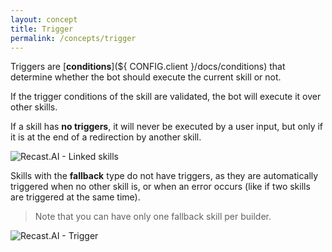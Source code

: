 ```yaml
---
layout: concept
title: Trigger
permalink: /concepts/trigger
---
```


Triggers are [**conditions**](${
  CONFIG.client
}/docs/conditions) that determine whether the bot should execute the current skill or not.

If the trigger conditions of the skill are validated, the bot will execute it over other skills.

If a skill has **no triggers**, it will never be executed by a user input, but only if it is at the end of a redirection by another skill.

![Recast.AI - Linked skills](//cdn.recast.ai/man/recast-ai-linked-skills.png)

Skills with the **fallback** type do not have triggers, as they are automatically triggered when no other skill is, or when an error occurs (like if two skills are triggered at the same time).

> Note that you can have only one fallback skill per builder.

![Recast.AI - Trigger](//cdn.recast.ai/man/recast-ai-trigger-1.png)

